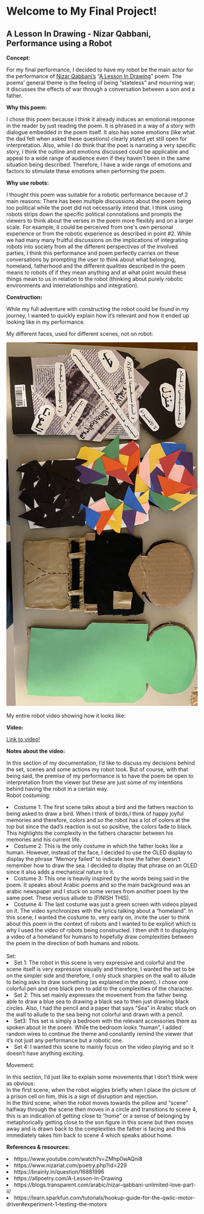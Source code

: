 # Welcome to My Final Project! 
## A Lesson In Drawing - Nizar Qabbani, Performance using a Robot 


**Concept:** 

For my final performance, I decided to have my robot be the main actor for the performance of [Nizar Qabbani’s](https://en.wikipedia.org/wiki/Nizar_Qabbani) “[A Lesson In Drawing](https://www.poemhunter.com/poem/a-lesson-in-drawing-2/)” poem. The poems’ general theme is the feeling of being “stateless” and mourning war; it discusses the effects of war through a conversation between a son and a father.

**Why this poem:** 

I chose this poem because I think it already induces an emotional response in the reader by just reading the poem. It is phrased in a way of a story with dialogue embedded in the poem itself. It also has some emotions (like what the dad felt when asked these questions) clearly stated yet still open for interpretation. Also, while I do think that the poet is narrating a very specific story, I think the outline and emotions discussed could be applicable and appeal to a wide range of audience even if they haven't been in the same situation being described. Therefore, I have a wide range of emotions and factors to stimulate these emotions when performing the poem. 

**Why use robots:**

I thought this poem was suitable for a robotic performance because of 2 main reasons: 
There has been multiple discussions about the poem being too political while the poet did not necessarily intend that. I think using robots strips down the specific political connotations and prompts the viewers to think about the verses in the poem more flexibly and on a larger scale. For example, it could be perceived from one's own personal experience or from the robotic experience as described in point #2. 
While we had many many fruitful discussions on the implications of integrating robots into society from all the different perspectives of the involved parties, I think this performance and poem perfectly carries on these conversations by prompting the user to think about what belonging, homeland, fatherhood and the different qualities described in the poem means to robots of if they mean anything and at what point would these things mean to us in relation to the robot (thinking about purely robotic environments and interrelationships and integration). 

**Construction:**

While my full adventure with constructing the robot could be found in my journey, I wanted to quickly explain how it’s relevant and how it ended up looking like in my performance.

My different faces, used for different scenes, not on robot: 

![](https://github.com/LiyanIbrahim/performingRobots/blob/master/FinalProject/decorate.png)

My entire robot video showing how it looks like: 

**Video:** 

[Link to video!](https://drive.google.com/drive/u/1/folders/1_jfa2tWy-ZXvGzQLXgmR8dDwSyROSSyw)

**Notes about the video:**

In this section of my documentation, I’d like to discuss my decisions behind the set, scenes and some actions my robot took. But of course, with that being said, the premise of my performance is to have the poem be open to interpretation from the viewer but these are just some of my intentions behind having the robot in a certain way. </br> 
Robot costuming:</br> 
<li> Costume 1: The first scene talks about a bird and the fathers reaction to being asked to draw a bird.  When I think of birds,I think of happy joyful memories and therefore, colors and so the robot has a lot of colors at the top but since the dad’s reaction is not so positive, the colors fade to black. This highlights the complexity in the fathers character between his memories and his current life.</li> 

<li> Costume 2: This is the only costume in which the father looks like a human. However, instead of the face, I decided to use the OLED display to display the phrase “Memory failed” to indicate how the father doesn’t remember how to draw the sea. I decided to display that phrase on an OLED since it also adds a mechanical nature to it. </li> 

<li> Costume 3: This one is heavily inspired by the words being said in the poem. It speaks about Arabic poems and so the main background was an arabic newspaper and I stuck on some verses from another poem by the same poet. These versus allude to (FINISH THIS). </li> 

<li> Costume 4: The last costume was just a green screen with videos played on it. The video synchronizes with the lyrics talking about a “homeland”. In this scene, I wanted the costume to, very early on, invite the user to think about this poem in the context of robots and I wanted to be explicit which is why I used the video of robots being constructed. I then shift it to displaying a video of a homeland for humans to hopefully draw complexities between the poem in the direction of both humans and robots. </li> 
</br> 
Set: 
<li> Set 1: The robot in this scene is very expressive and colorful and the scene itself is very expressive visually and therefore, I wanted the set to be on the simpler side and therefore, I only stuck sharpies on the wall to allude to being asks to draw something (as explained in the poem). I chose one colorful pen and one black pen to add to the complexities of the character.</li> 

<li> Set 2: This set mainly expresses the movement from the father being able to draw a blue sea to drawing a black sea to then just drawing black circles. Also, I had the pencil and a paper that says “Sea” in Arabic stuck on the wall to allude to the sea being not colorful and drawn with a pencil. </li> 

<li> Set3: This set is simply a bedroom with the relevant accessories there as spoken about in the poem. While the bedroom looks “human”, I added random wires to continue the theme and constantly remind the viewer that it’s not just any performance but a robotic one. </li> 

<li> Set 4: I wanted this scene to mainly focus on the video playing and so it doesn’t have anything exciting. </li>  

Movement: 

In this section, I’d just like to explain some movements that I don’t think were as obvious: </br>
In the first scene, when the robot wiggles briefly when I place the picture of a prison cell on him, this is a sign of disruption and rejection. </br>
In the third scene, when the robot moves towards the pillow and “scene” halfway through the scene then moves in a circle and transitions to scene 4, this is an indication of getting close to “home” or a sense of belonging by metaphorically getting close to the son figure in this scene but then moves away and is drawn back to the complexities the father is facing and this immediately takes him back to scene 4 which speaks about home. </br>


**References & resources:** 

<li> https://www.youtube.com/watch?v=ZMhp0wAQni8 </li> 
<li> https://www.nizariat.com/poetry.php?id=229 </li> 
<li> https://brainly.in/question/16881996 </li> 
<li> https://allpoetry.com/A-Lesson-In-Drawing </li> 
<li> https://blogs.transparent.com/arabic/nizar-qabbani-unlimited-love-part-ii/</li> 
<li> https://learn.sparkfun.com/tutorials/hookup-guide-for-the-qwiic-motor-driver#experiment-1-testing-the-motors</li> 
